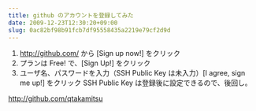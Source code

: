 ```yaml
---
title: github のアカウントを登録してみた
date: 2009-12-23T12:30:20+09:00
slug: 0ac82bf98b91fcb7df95558435a2219e79cf2d9d
---
```


1. http://github.com/ から [Sign up now!] をクリック
2. プランは Free! で、[Sign Up!] をクリック
3. ユーザ名、パスワードを入力（SSH Public Key は未入力）[I agree, sign me up!] をクリック
SSH Public Key は登録後に設定できるので、後回し。

http://github.com/qtakamitsu

